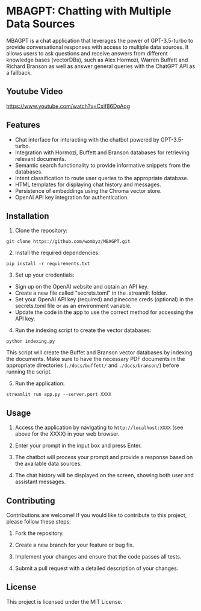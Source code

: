 # MBAGPT: Chatting with Multiple Data Sources

MBAGPT is a chat application that leverages the power of GPT-3.5-turbo to provide conversational responses with access to multiple data sources. It allows users to ask questions and receive answers from different knowledge bases (vectorDBs), such as Alex Hormozi, Warren Buffett and Richard Branson as well as answer general queries with the ChatGPT API as a fallback.

## Youtube Video

https://www.youtube.com/watch?v=Cxif86DoAog

## Features

- Chat interface for interacting with the chatbot powered by GPT-3.5-turbo.
- Integration with Hormozi, Buffett and Branson databases for retrieving relevant documents.
- Semantic search functionality to provide informative snippets from the databases.
- Intent classification to route user queries to the appropriate database.
- HTML templates for displaying chat history and messages.
- Persistence of embeddings using the Chroma vector store.
- OpenAI API key integration for authentication.

## Installation

1. Clone the repository:

```
git clone https://github.com/wombyz/MBAGPT.git
```

2. Install the required dependencies:

```
pip install -r requirements.txt
```

3. Set up your credentials:

- Sign up on the OpenAI website and obtain an API key.
- Create a new file called "secrets.toml" in the .streamlit folder.
- Set your OpenAI API key (required) and pinecone creds (optional) in the secrets.toml file or as an environment variable.
- Update the code in the app to use the correct method for accessing the API key.

4. Run the indexing script to create the vector databases:

```
python indexing.py
```

This script will create the Buffet and Branson vector databases by indexing the documents. Make sure to have the necessary PDF documents in the appropriate directories (`./docs/buffett/` and `./docs/branson/`) before running the script.

5. Run the application:

```
streamlit run app.py --server.port XXXX
```

## Usage

1. Access the application by navigating to `http://localhost:XXXX` (see above for the XXXX) in your web browser.

2. Enter your prompt in the input box and press Enter.

3. The chatbot will process your prompt and provide a response based on the available data sources.

4. The chat history will be displayed on the screen, showing both user and assistant messages.

## Contributing

Contributions are welcome! If you would like to contribute to this project, please follow these steps:

1. Fork the repository.

2. Create a new branch for your feature or bug fix.

3. Implement your changes and ensure that the code passes all tests.

4. Submit a pull request with a detailed description of your changes.

## License

This project is licensed under the MIT License.
